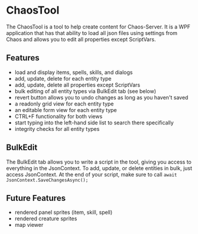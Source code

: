 # ChaosTool

The ChaosTool is a tool to help create content for Chaos-Server. It is a WPF application that has that ability to load
all json files using settings from Chaos and allows you to edit all properties except ScriptVars.

## Features

- load and display items, spells, skills, and dialogs
- add, update, delete for each entity type
- add, update, delete all properties except ScriptVars
- bulk editing of all entity types via BulkEdit tab (see below)
- revert button allows you to undo changes as long as you haven't saved
- a readonly grid view for each entity type
- an editable form view for each entity type
- CTRL+F functionality for both views
- start typing into the left-hand side list to search there specifically
- integrity checks for all entity types

## BulkEdit

The BulkEdit tab allows you to write a script in the tool, giving you access to everything in the JsonContext. To add,
update, or delete entities in bulk, just access JsonContext. At the end of your script, make sure to
call `await JsonContext.SaveChangesAsync();`

## Future Features

- rendered panel sprites (item, skill, spell)
- rendered creature sprites
- map viewer